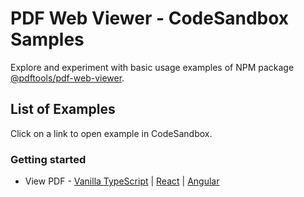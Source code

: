 # PDF Web Viewer - CodeSandbox Samples

Explore and experiment with basic usage examples of NPM package [@pdftools/pdf-web-viewer](https://www.npmjs.com/package/@pdftools/pdf-web-viewer).

## List of Examples

Click on a link to open example in CodeSandbox.

### Getting started

- View PDF - [Vanilla TypeScript](https://codesandbox.io/p/sandbox/github/pdf-tools/pdf-web-viewer-samples/tree/5.1.1/examples/vanilla-typescript/view-pdf) | [React](https://codesandbox.io/p/sandbox/github/pdf-tools/pdf-web-viewer-samples/tree/5.1.1/examples/react/view-pdf) | [Angular](https://codesandbox.io/p/sandbox/github/pdf-tools/pdf-web-viewer-samples/tree/5.1.1/examples/angular/view-pdf)

